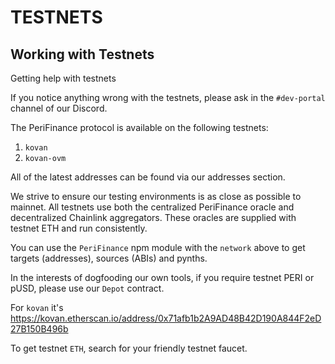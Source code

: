 # TESTNETS

## Working with Testnets <a id="working-with-testnets"></a>

Getting help with testnets

If you notice anything wrong with the testnets, please ask in the `#dev-portal` channel of our Discord.

The PeriFinance protocol is available on the following testnets:

1. `kovan`
2. `kovan-ovm`

All of the latest addresses can be found via our addresses section.

We strive to ensure our testing environments is as close as possible to mainnet. All testnets use both the centralized PeriFinance oracle and decentralized Chainlink aggregators. These oracles are supplied with testnet ETH and run consistently.

You can use the `PeriFinance` npm module with the `network` above to get targets \(addresses\), sources \(ABIs\) and pynths.

In the interests of dogfooding our own tools, if you require testnet PERI or pUSD, please use our `Depot` contract.

For `kovan` it's https://kovan.etherscan.io/address/0x71afb1b2A9AD48B42D190A844F2eD27B150B496b

To get testnet `ETH`, search for your friendly testnet faucet.

